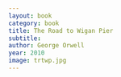 ```yaml
---
layout: book
category: book
title: The Road to Wigan Pier
subtitle: 
author: George Orwell
year: 2010
image: trtwp.jpg
---
```

